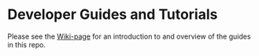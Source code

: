 # Developer Guides and Tutorials

Please see the [Wiki-page](https://github.com/makerdao/developerguides/wiki) for an introduction to and overview of the guides in this repo.
